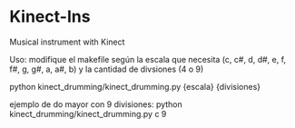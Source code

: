 # Kinect-Ins
Musical instrument with Kinect

Uso:
modifique el makefile según la escala que necesita (c, c#, d, d#, e, f, f#, g, g#, a, a#, b) y la cantidad de divsiones (4 o 9)

python kinect_drumming/kinect_drumming.py {escala} {divisiones}

ejemplo de do mayor con 9 divisiones:
python kinect_drumming/kinect_drumming.py c 9
